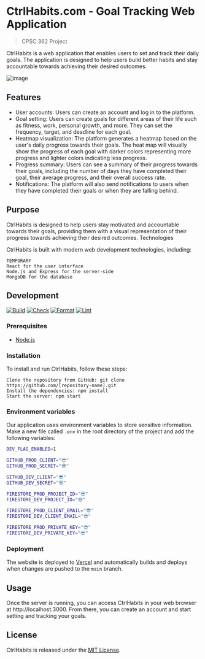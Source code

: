# CtrlHabits.com - Goal Tracking Web Application

> CPSC 362 Project

CtrlHabits is a web application that enables users to set and track their daily
goals. The application is designed to help users build better habits and stay
accountable towards achieving their desired outcomes.

![image](https://user-images.githubusercontent.com/95833009/220467840-f696ee14-e148-4f1e-98d0-6927bf397f78.png)

## Features

- User accounts: Users can create an account and log in to the platform.
- Goal setting: Users can create goals for different areas of their life such as
  fitness, work, personal growth, and more. They can set the frequency, target,
  and deadline for each goal.
- Heatmap visualization: The platform generates a heatmap based on the user's
  daily progress towards their goals. The heat map will visually show the
  progress of each goal with darker colors representing more progress and
  lighter colors indicating less progress.
- Progress summary: Users can see a summary of their progress towards their
  goals, including the number of days they have completed their goal, their
  average progress, and their overall success rate.
- Notifications: The platform will also send notifications to users when they
  have completed their goals or when they are falling behind.

## Purpose

CtrlHabits is designed to help users stay motivated and accountable towards
their goals, providing them with a visual representation of their progress
towards achieving their desired outcomes. Technologies

CtrlHabits is built with modern web development technologies, including:

    TEMPORARY
    React for the user interface
    Node.js and Express for the server-side
    MongoDB for the database

## Development

[![Build](https://github.com/Saul385/CtrlHabits.com/actions/workflows/build.yaml/badge.svg)](https://github.com/Saul385/CtrlHabits.com/actions/workflows/build.yaml)
[![Check](https://github.com/Saul385/CtrlHabits.com/actions/workflows/check.yaml/badge.svg)](https://github.com/Saul385/CtrlHabits.com/actions/workflows/check.yaml)
[![Format](https://github.com/Saul385/CtrlHabits.com/actions/workflows/fmt.yaml/badge.svg)](https://github.com/Saul385/CtrlHabits.com/actions/workflows/fmt.yaml)
[![Lint](https://github.com/Saul385/CtrlHabits.com/actions/workflows/lint.yaml/badge.svg)](https://github.com/Saul385/CtrlHabits.com/actions/workflows/lint.yaml)

### Prerequisites

- [Node.js](https://nodejs.org/en/)

### Installation

To install and run CtrlHabits, follow these steps:

    Clone the repository from GitHub: git clone https://github.com/[repository-name].git
    Install the dependencies: npm install
    Start the server: npm start

<!-- 1. Clone the repository
1. Run `npm install` to install the dependencies
1. Run `npm start` to start the development server -->

### Environment variables

Our application uses environment variables to store sensitive information. Make a new file called `.env` in the root directory of the project and add the following variables:

```sh
DEV_FLAG_ENABLED=1

GITHUB_PROD_CLIENT="😎"
GITHUB_PROD_SECRET="😎"

GITHUB_DEV_CLIENT="😎"
GITHUB_DEV_SECRET="😎"

FIRESTORE_PROD_PROJECT_ID="😎"
FIRESTORE_DEV_PROJECT_ID="😎"

FIRESTORE_PROD_CLIENT_EMAIL="😎"
FIRESTORE_DEV_CLIENT_EMAIL="😎"

FIRESTORE_PROD_PRIVATE_KEY="😎"
FIRESTORE_DEV_PRIVATE_KEY="😎"
```

### Deployment

The website is deployed to [Vercel](https://vercel.com/) and automatically
builds and deploys when changes are pushed to the `main` branch.

## Usage

Once the server is running, you can access CtrlHabits in your web browser at
http://localhost:3000. From there, you can create an account and start setting
and tracking your goals.

## License

CtrlHabits is released under the [MIT License](LICENSE).
